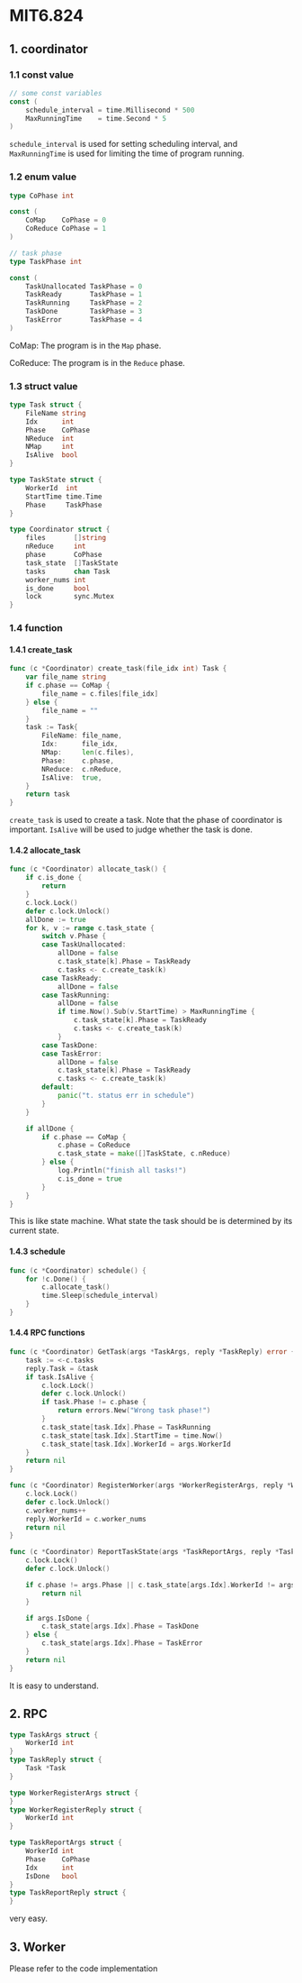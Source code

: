 # MIT6.824

## 1. coordinator

### 1.1 const value

```go
// some const variables
const (
	schedule_interval = time.Millisecond * 500
	MaxRunningTime    = time.Second * 5
)
```
`schedule_interval` is used for setting scheduling interval, and `MaxRunningTime` is used for limiting the time of program running.

### 1.2 enum value
```go
type CoPhase int

const (
	CoMap    CoPhase = 0
	CoReduce CoPhase = 1
)

// task phase
type TaskPhase int

const (
	TaskUnallocated TaskPhase = 0
	TaskReady       TaskPhase = 1
	TaskRunning     TaskPhase = 2
	TaskDone        TaskPhase = 3
	TaskError       TaskPhase = 4
)
```
CoMap: The program is in the `Map` phase.

CoReduce: The program is in the `Reduce` phase.

### 1.3 struct value
```go
type Task struct {
	FileName string
	Idx      int
	Phase    CoPhase
	NReduce  int
	NMap     int
	IsAlive  bool
}

type TaskState struct {
	WorkerId  int
	StartTime time.Time
	Phase     TaskPhase
}

type Coordinator struct {
	files       []string
	nReduce     int
	phase       CoPhase
	task_state  []TaskState
	tasks       chan Task
	worker_nums int
	is_done     bool
	lock        sync.Mutex
}
```
### 1.4 function
#### 1.4.1 create_task
```go
func (c *Coordinator) create_task(file_idx int) Task {
	var file_name string
	if c.phase == CoMap {
		file_name = c.files[file_idx]
	} else {
		file_name = ""
	}
	task := Task{
		FileName: file_name,
		Idx:      file_idx,
		NMap:     len(c.files),
		Phase:    c.phase,
		NReduce:  c.nReduce,
		IsAlive:  true,
	}
	return task
}
```
`create_task` is used to create a task. Note that the phase of coordinator is important. `IsAlive` will be used to judge whether the task is done.

#### 1.4.2 allocate_task
```go
func (c *Coordinator) allocate_task() {
	if c.is_done {
		return
	}
	c.lock.Lock()
	defer c.lock.Unlock()
	allDone := true
	for k, v := range c.task_state {
		switch v.Phase {
		case TaskUnallocated:
			allDone = false
			c.task_state[k].Phase = TaskReady
			c.tasks <- c.create_task(k)
		case TaskReady:
			allDone = false
		case TaskRunning:
			allDone = false
			if time.Now().Sub(v.StartTime) > MaxRunningTime {
				c.task_state[k].Phase = TaskReady
				c.tasks <- c.create_task(k)
			}
		case TaskDone:
		case TaskError:
			allDone = false
			c.task_state[k].Phase = TaskReady
			c.tasks <- c.create_task(k)
		default:
			panic("t. status err in schedule")
		}
	}

	if allDone {
		if c.phase == CoMap {
			c.phase = CoReduce
			c.task_state = make([]TaskState, c.nReduce)
		} else {
			log.Println("finish all tasks!")
			c.is_done = true
		}
	}
}
```
This is like state machine. What state the task should be is determined by its current state.

#### 1.4.3 schedule
```go
func (c *Coordinator) schedule() {
	for !c.Done() {
		c.allocate_task()
		time.Sleep(schedule_interval)
	}
}
```

#### 1.4.4 RPC functions
```go
func (c *Coordinator) GetTask(args *TaskArgs, reply *TaskReply) error {
	task := <-c.tasks
	reply.Task = &task
	if task.IsAlive {
		c.lock.Lock()
		defer c.lock.Unlock()
		if task.Phase != c.phase {
			return errors.New("Wrong task phase!")
		}
		c.task_state[task.Idx].Phase = TaskRunning
		c.task_state[task.Idx].StartTime = time.Now()
		c.task_state[task.Idx].WorkerId = args.WorkerId
	}
	return nil
}

func (c *Coordinator) RegisterWorker(args *WorkerRegisterArgs, reply *WorkerRegisterReply) error {
	c.lock.Lock()
	defer c.lock.Unlock()
	c.worker_nums++
	reply.WorkerId = c.worker_nums
	return nil
}

func (c *Coordinator) ReportTaskState(args *TaskReportArgs, reply *TaskReportReply) error {
	c.lock.Lock()
	defer c.lock.Unlock()

	if c.phase != args.Phase || c.task_state[args.Idx].WorkerId != args.WorkerId {
		return nil
	}

	if args.IsDone {
		c.task_state[args.Idx].Phase = TaskDone
	} else {
		c.task_state[args.Idx].Phase = TaskError
	}
	return nil
}
```
It is easy to understand.

## 2. RPC
```go
type TaskArgs struct {
	WorkerId int
}
type TaskReply struct {
	Task *Task
}

type WorkerRegisterArgs struct {
}
type WorkerRegisterReply struct {
	WorkerId int
}

type TaskReportArgs struct {
	WorkerId int
	Phase    CoPhase
	Idx      int
	IsDone   bool
}
type TaskReportReply struct {
}
```
very easy.

## 3. Worker
Please refer to the code implementation